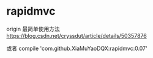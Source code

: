 # rapidmvc
origin
最简单使用方法 
https://blog.csdn.net/cryssdut/article/details/50357876


或者 compile 'com.github.XiaMuYaoDQX:rapidmvc:0.07'
